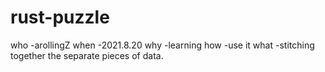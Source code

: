 # rust-puzzle
who
-arollingZ
when
-2021.8.20
why
-learning
how
-use it
what
-stitching together the separate pieces of data.

